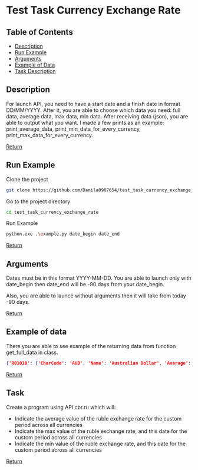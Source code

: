 # Test Task Currency Exchange Rate


## Table of Contents
- [Description](#description)
- [Run Example](#run-example)
- [Arguments](#arguments)
- [Example of Data](#example-of-data)
- [Task Description](#task)


## Description
For launch API, you need to have a start date and a finish date in format DD/MM/YYYY. After it, you are able to choose
which data you need: full data, average data, max data, min data. After receiving data (json), you are able to output 
what you want. I made a few prints as an example: print_average_data, print_min_data_for_every_currency, 
print_max_data_for_every_currency.

[Return](#table-of-contents)


## Run Example
Clone the project

```bash
git clone https://github.com/Danila0987654/test_task_currency_exchange_rate.git
```

Go to the project directory

```bash
cd test_task_currency_exchange_rate
```

Run Example

```bash
python.exe .\example.py date_begin date_end
```

[Return](#table-of-contents)


## Arguments

Dates must be in this format YYYY-MM-DD. You are able to launch only with date_begin then date_end will be -90 days from
your date_begin. 

Also, you are able to launce without arguments then it will take from today -90 days.

[Return](#table-of-contents)


## Example of data

There you are able to see example of the returning data from function get_full_data in class. 

```json
{'R01010': {'CharCode': 'AUD', 'Name': 'Australian Dollar', 'Average': '52.462759', 'Max': {'Date': '15.04.2023', 'Value': 55.2845}, 'Min': {'Date': '15.03.2023', 'Value': 49.9956}}}
```

[Return](#table-of-contents)


## Task

Create a program using API cbr.ru which will:
- Indicate the average value of the ruble exchange rate for the custom period across all currencies
- Indicate the max value of the ruble exchange rate, and this date for the custom period across all currencies
- Indicate the min value of the ruble exchange rate, and this date for the custom period across all currencies

[Return](#table-of-contents)